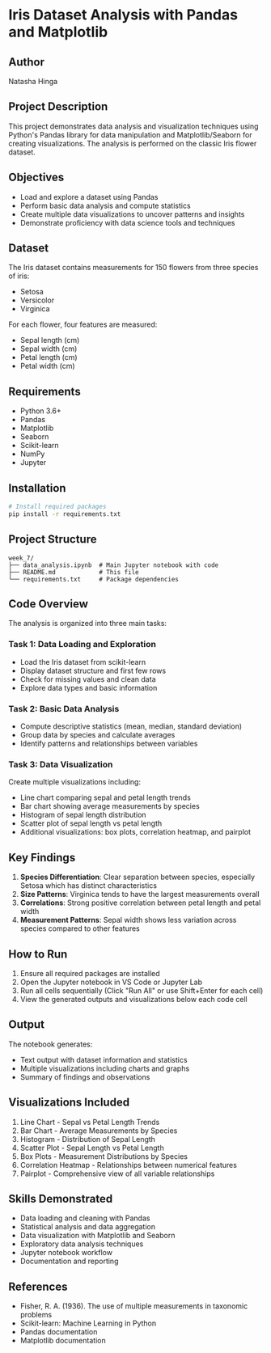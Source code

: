 # Iris Dataset Analysis with Pandas and Matplotlib

## Author

Natasha Hinga

## Project Description

This project demonstrates data analysis and visualization techniques using Python's Pandas library for data manipulation and Matplotlib/Seaborn for creating visualizations. The analysis is performed on the classic Iris flower dataset.

## Objectives

- Load and explore a dataset using Pandas
- Perform basic data analysis and compute statistics
- Create multiple data visualizations to uncover patterns and insights
- Demonstrate proficiency with data science tools and techniques

## Dataset

The Iris dataset contains measurements for 150 flowers from three species of iris:

- Setosa
- Versicolor
- Virginica

For each flower, four features are measured:

- Sepal length (cm)
- Sepal width (cm)
- Petal length (cm)
- Petal width (cm)

## Requirements

- Python 3.6+
- Pandas
- Matplotlib
- Seaborn
- Scikit-learn
- NumPy
- Jupyter

## Installation

```bash
# Install required packages
pip install -r requirements.txt
```

## Project Structure

```
week_7/
├── data_analysis.ipynb  # Main Jupyter notebook with code
├── README.md            # This file
└── requirements.txt     # Package dependencies
```

## Code Overview

The analysis is organized into three main tasks:

### Task 1: Data Loading and Exploration

- Load the Iris dataset from scikit-learn
- Display dataset structure and first few rows
- Check for missing values and clean data
- Explore data types and basic information

### Task 2: Basic Data Analysis

- Compute descriptive statistics (mean, median, standard deviation)
- Group data by species and calculate averages
- Identify patterns and relationships between variables

### Task 3: Data Visualization

Create multiple visualizations including:

- Line chart comparing sepal and petal length trends
- Bar chart showing average measurements by species
- Histogram of sepal length distribution
- Scatter plot of sepal length vs petal length
- Additional visualizations: box plots, correlation heatmap, and pairplot

## Key Findings

1. **Species Differentiation**: Clear separation between species, especially Setosa which has distinct characteristics
2. **Size Patterns**: Virginica tends to have the largest measurements overall
3. **Correlations**: Strong positive correlation between petal length and petal width
4. **Measurement Patterns**: Sepal width shows less variation across species compared to other features

## How to Run

1. Ensure all required packages are installed
2. Open the Jupyter notebook in VS Code or Jupyter Lab
3. Run all cells sequentially (Click "Run All" or use Shift+Enter for each cell)
4. View the generated outputs and visualizations below each code cell

## Output

The notebook generates:

- Text output with dataset information and statistics
- Multiple visualizations including charts and graphs
- Summary of findings and observations

## Visualizations Included

1. Line Chart - Sepal vs Petal Length Trends
2. Bar Chart - Average Measurements by Species
3. Histogram - Distribution of Sepal Length
4. Scatter Plot - Sepal Length vs Petal Length
5. Box Plots - Measurement Distributions by Species
6. Correlation Heatmap - Relationships between numerical features
7. Pairplot - Comprehensive view of all variable relationships

## Skills Demonstrated

- Data loading and cleaning with Pandas
- Statistical analysis and data aggregation
- Data visualization with Matplotlib and Seaborn
- Exploratory data analysis techniques
- Jupyter notebook workflow
- Documentation and reporting

## References

- Fisher, R. A. (1936). The use of multiple measurements in taxonomic problems
- Scikit-learn: Machine Learning in Python
- Pandas documentation
- Matplotlib documentation
